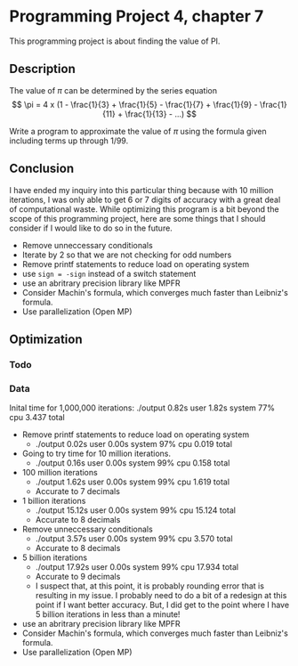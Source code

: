 # Programming Project 4, chapter 7
This programming project is about finding the value of PI.

## Description
The value of $\pi$ can be determined by the series equation
$$
\pi = 4 x (1 - \frac{1}{3} + \frac{1}{5} - \frac{1}{7} + \frac{1}{9} - \frac{1}{11} + \frac{1}{13} -
...)
$$

Write a program to approximate the value of $\pi$ using the formula given
including terms up through 1/99.

## Conclusion
I have ended my inquiry into this particular thing because with 10 million iterations, I was only
able to get 6 or 7 digits of accuracy with a great deal of computational waste. While optimizing
this program is a bit beyond the scope of this programming project, here are some things that I
should consider if I would like to do so in the future.

- Remove unneccessary conditionals
- Iterate by 2 so that we are not checking for odd numbers
- Remove printf statements to reduce load on operating system
- use `sign = -sign` instead of a switch statement
- use an abritrary precision library like MPFR
- Consider Machin's formula, which converges much faster than Leibniz's formula.
- Use parallelization (Open MP)

## Optimization

### Todo

### Data
Inital time for 1,000,000 iterations: ./output  0.82s user 1.82s system 77% cpu 3.437 total
- Remove printf statements to reduce load on operating system
    - ./output  0.02s user 0.00s system 97% cpu 0.019 total
- Going to try time for 10 million iterations.
    - ./output  0.16s user 0.00s system 99% cpu 0.158 total
- 100 million iterations
    - ./output  1.62s user 0.00s system 99% cpu 1.619 total
    - Accurate to 7 decimals
- 1 billion iterations
    - ./output  15.12s user 0.00s system 99% cpu 15.124 total
    - Accurate to 8 decimals
- Remove unneccessary conditionals
    - ./output  3.57s user 0.00s system 99% cpu 3.570 total
    - Accurate to 8 decimals
- 5 billion iterations
    - ./output  17.92s user 0.00s system 99% cpu 17.934 total
    - Accurate to 9 decimals
    - I suspect that, at this point, it is probably rounding error that is resulting in my issue.
      I probably need to do a bit of a redesign at this point if I want better accuracy. But, I did
      get to the point where I have 5 billion iterations in less than a minute!
- use an abritrary precision library like MPFR
- Consider Machin's formula, which converges much faster than Leibniz's formula.
- Use parallelization (Open MP)
